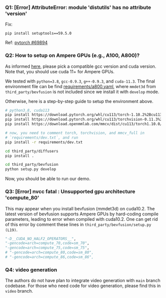 ### Q1: [Error] AttributeError: module 'distutils' has no attribute 'version'

Fix:

```
pip install setuptools==59.5.0
```

Ref: [pytorch #69894](https://github.com/pytorch/pytorch/issues/69894#issuecomment-1080635462)

### Q2: How to setup on Ampere GPUs (e.g., A100, A800)?

As informed [here](https://stackoverflow.com/questions/6622454/cuda-incompatible-with-my-gcc-version), please pick a compatible gcc version and cuda version. Note that, you should use cuda 11+ for Ampere GPUs.

We tested with `python=3.8`, `gcc-0.9.3`, `g++-0.9.3`, and `cuda-11.3`. The final environment file can be find [requirements/a800.yaml](../requirements/a800.yaml), where `mmdet3d` from `third_party/bevfusion` is not included since we install it with `develop` mode.

Otherwise, here is a step-by-step guide to setup the environment above.

```bash
# python3.8, cuda113
pip install https://download.pytorch.org/whl/cu113/torch-1.10.2%2Bcu113-cp38-cp38-linux_x86_64.whl
pip install https://download.pytorch.org/whl/cu113/torchvision-0.11.3%2Bcu113-cp38-cp38-linux_x86_64.whl
pip install https://download.openmmlab.com/mmcv/dist/cu113/torch1.10.0/mmcv_full-1.4.5-cp38-cp38-manylinux1_x86_64.whl

# now, you need to comment torch, torchvision, and mmcv_full in 
# `requirements/dev.txt`, and run
pip install -r requirements/dev.txt

cd third_party/diffusers
pip install .

cd third_party/bevfusion
python setup.py develop
```

Now, you should be able to run our demo.

### Q3: [Error] nvcc fatal   : Unsupported gpu architecture 'compute_80'

This may appear when you install bevfusion (mmdet3d) on cuda10.2. The latest version of bevfusion supports Ampere GPUs by hard-coding compile parameters, leading to error when compiled with cuda10.2. One can get rid of this error by comment these lines in `third_party/bevfusion/setup.py (L19)`.
```python
"-D__CUDA_NO_HALF2_OPERATORS__",
"-gencode=arch=compute_70,code=sm_70",
"-gencode=arch=compute_75,code=sm_75",
# "-gencode=arch=compute_80,code=sm_80",
# "-gencode=arch=compute_86,code=sm_86",
```

### Q4: video generation

The authors do not have plan to integrate video generation with `main` branch codebase. For those who need code for video generation, please find this in `video` branch.
